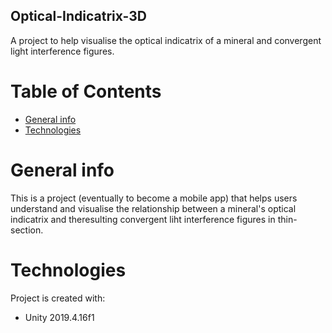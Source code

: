 ## Optical-Indicatrix-3D
 A project to help visualise the optical indicatrix of a mineral and convergent light interference figures.
 
 # Table of Contents
* [General info](#general-info)
* [Technologies](#technologies)

# General info
This is a project (eventually to become a mobile app) that helps users understand and visualise the relationship between a mineral's optical indicatrix and theresulting convergent liht interference figures in thin-section.
	
# Technologies
Project is created with:
* Unity 2019.4.16f1
